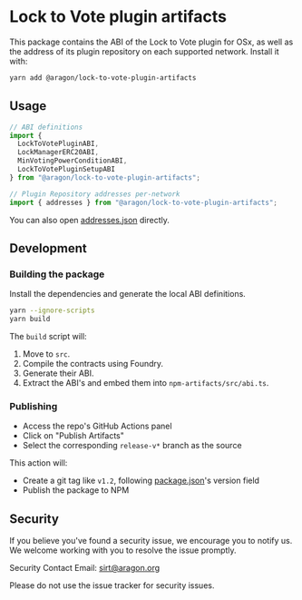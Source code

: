 # Lock to Vote plugin artifacts

This package contains the ABI of the Lock to Vote plugin for OSx, as well as the address of its plugin repository on each supported network. Install it with:

```sh
yarn add @aragon/lock-to-vote-plugin-artifacts
```

## Usage

```typescript
// ABI definitions
import {
  LockToVotePluginABI,
  LockManagerERC20ABI,
  MinVotingPowerConditionABI,
  LockToVotePluginSetupABI
} from "@aragon/lock-to-vote-plugin-artifacts";

// Plugin Repository addresses per-network
import { addresses } from "@aragon/lock-to-vote-plugin-artifacts";
```

You can also open [addresses.json](https://github.com/aragon/lock-to-vote-plugin/blob/main/npm-artifacts/src/addresses.json) directly.

## Development

### Building the package

Install the dependencies and generate the local ABI definitions.

```sh
yarn --ignore-scripts
yarn build
```

The `build` script will:
1. Move to `src`.
2. Compile the contracts using Foundry.
3. Generate their ABI.
4. Extract the ABI's and embed them into `npm-artifacts/src/abi.ts`.

### Publishing

- Access the repo's GitHub Actions panel
- Click on "Publish Artifacts"
- Select the corresponding `release-v*` branch as the source

This action will:
- Create a git tag like `v1.2`, following [package.json](./package.json)'s version field
- Publish the package to NPM

## Security

If you believe you've found a security issue, we encourage you to notify us. We welcome working with you to resolve the issue promptly.

Security Contact Email: sirt@aragon.org

Please do not use the issue tracker for security issues.
